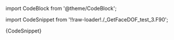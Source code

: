 import CodeBlock from '@theme/CodeBlock';

import CodeSnippet from '!!raw-loader!./_GetFaceDOF_test_3.F90';

<CodeBlock language="fortran">{CodeSnippet}</CodeBlock>

